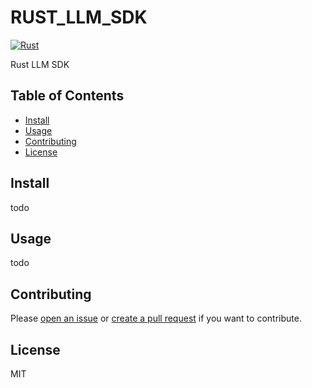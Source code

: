# RUST_LLM_SDK

[![Rust](https://img.shields.io/badge/Rust-1.75.0-blue.svg)](https://www.rust-lang.org/)

Rust LLM SDK

## Table of Contents

- [Install](#install)
- [Usage](#usage)
- [Contributing](#contributing)
- [License](#license)

## Install

todo

## Usage

todo

## Contributing

Please [open an issue](https://github.com/pwh-pwh/rs_llm_sdk/issues/new) or [create a pull request](https://github.com/pwh-pwh/s_llm_sdk/pulls) if you want to contribute.

## License

MIT
